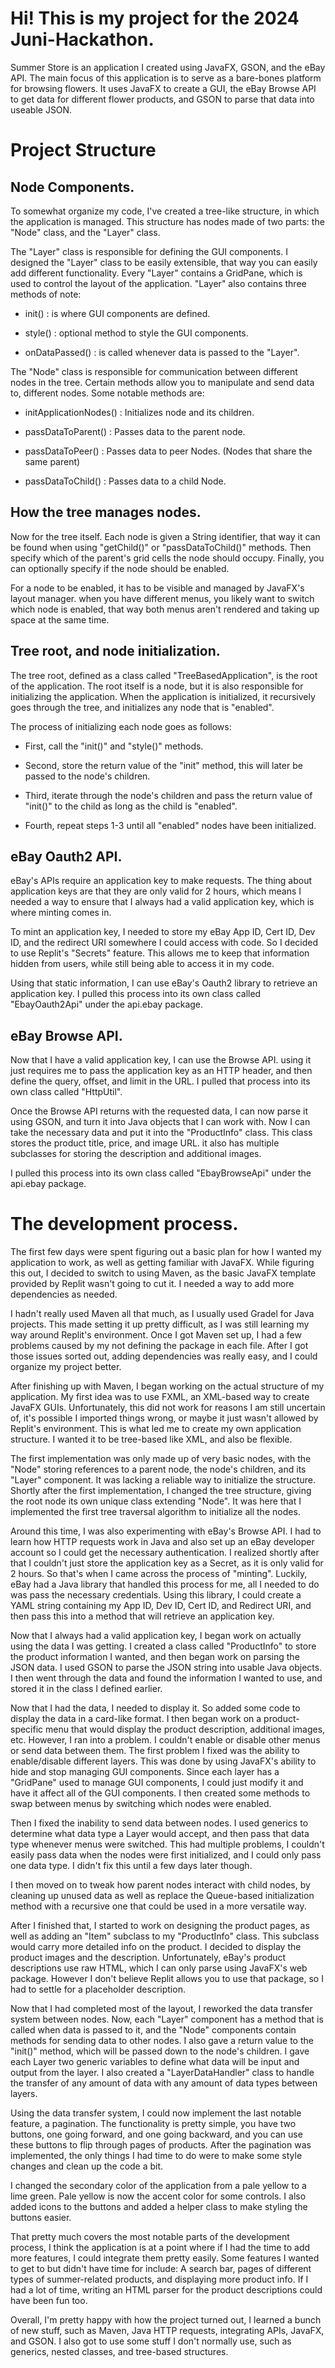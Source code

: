 # Hi! This is my project for the 2024 Juni-Hackathon.

Summer Store is an application I created using JavaFX, GSON, and the eBay API.
The main focus of this application is to serve as a bare-bones platform for browsing flowers.
It uses JavaFX to create a GUI, the eBay Browse API to get data for different flower products,
and GSON to parse that data into useable JSON.

# Project Structure

## Node Components.

To somewhat organize my code, I've created a tree-like structure, in which the application 
is managed. This structure has nodes made of two parts: the "Node" class, 
and the "Layer" class.

The "Layer" class is responsible for defining the GUI components. I designed the "Layer" class to 
be easily extensible, that way you can easily add different functionality. Every "Layer" 
contains a GridPane, which is used to control the layout of the application. 
"Layer" also contains three methods of note:

* init()          : is where GUI components are defined.

* style()         : optional method to style the GUI components.

* onDataPassed()  : is called whenever data is passed to the "Layer".


The "Node" class is responsible for communication between different nodes in the tree. 
Certain methods allow you to manipulate and send data to, different nodes. 
Some notable methods are:

* initApplicationNodes() : Initializes node and its children.

* passDataToParent()     : Passes data to the parent node.

* passDataToPeer()       : Passes data to peer Nodes. (Nodes that share the same parent)

* passDataToChild()      : Passes data to a child Node.


## How the tree manages nodes.

Now for the tree itself. Each node is given a String identifier, that way it can be found 
when using "getChild()" or "passDataToChild()" methods. Then specify which of the parent's
grid cells the node should occupy. Finally, you can optionally specify if the node should be
enabled.

For a node to be enabled, it has to be visible and managed by JavaFX's layout manager.
when you have different menus, you likely want to switch which node is enabled, that way both
menus aren't rendered and taking up space at the same time.


## Tree root, and node initialization.

The tree root, defined as a class called "TreeBasedApplication", is the 
root of the application. The root itself is a node, but it is also responsible for 
initializing the application. When the application is initialized, 
it recursively goes through the tree, and initializes any node that is "enabled".

The process of initializing each node goes as follows: 

* First, call the "init()" and "style()" methods.

* Second, store the return value of the "init" method, this will later be passed to the node's 
children.

* Third, iterate through the node's children and pass the return value of "init()" to the child
as long as the child is "enabled".

* Fourth, repeat steps 1-3 until all "enabled" nodes have been initialized.


## eBay Oauth2 API.

eBay's APIs require an application key to make requests. The thing about application 
keys are that they are only valid for 2 hours, which means I needed a way to ensure that I always 
had a valid application key, which is where minting comes in.

To mint an application key, I needed to store my eBay App ID, Cert ID, Dev ID, and the 
redirect URI somewhere I could access with code. So I decided to use Replit's "Secrets" feature.
This allows me to keep that information hidden from users, while still being able to access it 
in my code.

Using that static information, I can use eBay's Oauth2 library to retrieve an application key.
I pulled this process into its own class called "EbayOauth2Api" under the api.ebay package.


## eBay Browse API.

Now that I have a valid application key, I can use the Browse API. using it just requires me to 
pass the application key as an HTTP header, and then define the query, offset, and limit in
the URL. I pulled that process into its own class called "HttpUtil".

Once the Browse API returns with the requested data, I can now parse it using GSON, and turn it 
into Java objects that I can work with. Now I can take the necessary data and put it into the 
"ProductInfo" class. This class stores the product title, price, and image URL. it also has 
multiple subclasses for storing the description and additional images.

I pulled this process into its own class called "EbayBrowseApi" under the api.ebay package.


# The development process.

The first few days were spent figuring out a basic plan for how I wanted my application to work, 
as well as getting familiar with JavaFX. While figuring this out, I decided to switch to using Maven,
as the basic JavaFX template provided by Replit wasn't going to cut it. I needed a way to add more 
dependencies as needed.

I hadn't really used Maven all that much, as I usually used Gradel for Java projects. This made 
setting it up pretty difficult, as I was still learning my way around Replit's environment. Once 
I got Maven set up, I had a few problems caused by my not defining the package in each file. After 
I got those issues sorted out, adding dependencies was really easy, and I could organize my project
better.

After finishing up with Maven, I began working on the actual structure of my application. My first 
idea was to use FXML, an XML-based way to create JavaFX GUIs. Unfortunately, this did not work for 
reasons I am still uncertain of, it's possible I imported things wrong, or maybe it just wasn't allowed
by Replit's environment. This is what led me to create my own application structure. I wanted it to
be tree-based like XML, and also be flexible.

The first implementation was only made up of very basic nodes, with the "Node" storing references 
to a parent node, the node's children, and its "Layer" component. It was lacking a reliable way to 
initialize the structure. Shortly after the first implementation, I changed the tree structure,
giving the root node its own unique class extending "Node". It was here that I implemented the first
tree traversal algorithm to initialize all the nodes.

Around this time, I was also experimenting with eBay's Browse API. I had to learn how HTTP requests
work in Java and also set up an eBay developer account so I could get the necessary authentication.
I realized shortly after that I couldn't just store the application key as a Secret, as it is only 
valid for 2 hours. So that's when I came across the process of "minting". Luckily, eBay had a Java 
library that handled this process for me, all I needed to do was pass the necessary credentials. 
Using this library, I could create a YAML string containing my App ID, Dev ID, Cert ID, and Redirect 
URI, and then pass this into a method that will retrieve an application key.

Now that I always had a valid application key, I began work on actually using the data I was getting.
I created a class called "ProductInfo" to store the product information I wanted, and then began work 
on parsing the JSON data. I used GSON to parse the JSON string into usable Java objects. I then went 
through the data and found the information I wanted to use, and stored it in the class I defined earlier.

Now that I had the data, I needed to display it. So added some code to display the data in a card-like 
format. I then began work on a product-specific menu that would display the product description, additional 
images, etc. However, I ran into a problem. I couldn't enable or disable other menus or send data between them. 
The first problem I fixed was the ability to enable/disable different layers. This was done by using JavaFX's 
ability to hide and stop managing GUI components. Since each layer has a "GridPane" used to manage GUI components, 
I could just modify it and have it affect all of the GUI components. I then created some methods to swap between 
menus by switching which nodes were enabled.

Then I fixed the inability to send data between nodes. I used generics to determine what data type a Layer 
would accept, and then pass that data type whenever menus were switched. This had multiple problems, 
I couldn't easily pass data when the nodes were first initialized, and I could only pass one data type.
I didn't fix this until a few days later though.

I then moved on to tweak how parent nodes interact with child nodes, by cleaning up unused data
as well as replace the Queue-based initialization method with a recursive one that could be
used in a more versatile way.

After I finished that, I started to work on designing the product pages, as well as adding an "Item"
subclass to my "ProductInfo" class. This subclass would carry more detailed info on the product. I decided
to display the product images and the description. Unfortunately, eBay's product descriptions use raw HTML, 
which I can only parse using JavaFX's web package. However I don't believe Replit allows you to use that 
package, so I had to settle for a placeholder description.

Now that I had completed most of the layout, I reworked the data transfer system between nodes. Now,
each "Layer" component has a method that is called when data is passed to it, and the "Node" components
contain methods for sending data to other nodes. I also gave a return value to the "init()" method, 
which will be passed down to the node's children. I gave each Layer two generic variables to define 
what data will be input and output from the layer. I also created a "LayerDataHandler" class to handle
the transfer of any amount of data with any amount of data types between layers.

Using the data transfer system, I could now implement the last notable feature, a pagination. The 
functionality is pretty simple, you have two buttons, one going forward, and one going backward,
and you can use these buttons to flip through pages of products. After the pagination was implemented, 
the only things I had time to do were to make some style changes and clean up the code a bit.

I changed the secondary color of the application from a pale yellow to a lime green. Pale yellow is 
now the accent color for some controls. I also added icons to the buttons and added a helper class to
make styling the buttons easier.

That pretty much covers the most notable parts of the development process, I think the application is at
a point where if I had the time to add more features, I could integrate them pretty easily. Some features
I wanted to get to but didn't have time for include: A search bar, pages of different types of summer-related 
products, and displaying more product info. If I had a lot of time, writing an HTML parser for the product 
descriptions could have been fun too.

Overall, I'm pretty happy with how the project turned out, I learned a bunch of new stuff, such as Maven, 
Java HTTP requests, integrating APIs, JavaFX, and GSON. I also got to use some stuff I don't normally use, 
such as generics, nested classes, and tree-based structures.


